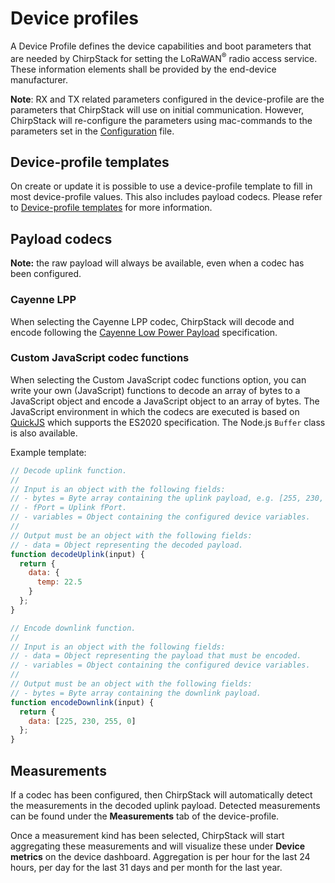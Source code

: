 # Device profiles

A Device Profile defines the device capabilities and boot parameters
that are needed by ChirpStack for setting the LoRaWAN<sup>&reg;</sup> radio
access service. These information elements shall be provided by the
end-device manufacturer.

**Note**: RX and TX related parameters configured in the device-profile are
the parameters that ChirpStack will use on initial communication. However,
ChirpStack will re-configure the parameters using mac-commands to the
parameters set in the [Configuration](../configuration.md) file.

## Device-profile templates

On create or update it is possible to use a device-profile template to fill in
most device-profile values. This also includes payload codecs. Please refer to
[Device-profile templates](device-profile-templates.md) for more information.

## Payload codecs

**Note:** the raw payload will always be available, even when a codec has been
configured.

### Cayenne LPP

When selecting the Cayenne LPP codec, ChirpStack will decode and encode
following the [Cayenne Low Power Payload](https://mydevices.com/cayenne/docs/lora/)
specification.

### Custom JavaScript codec functions

When selecting the Custom JavaScript codec functions option, you can write your
own (JavaScript) functions to decode an array of bytes to a JavaScript object
and encode a JavaScript object to an array of bytes. The JavaScript environment
in which the codecs are executed is based on [QuickJS](https://bellard.org/quickjs/)
which supports the ES2020 specification. The Node.js `Buffer` class is also
available.

Example template:

```js
// Decode uplink function.
//
// Input is an object with the following fields:
// - bytes = Byte array containing the uplink payload, e.g. [255, 230, 255, 0]
// - fPort = Uplink fPort.
// - variables = Object containing the configured device variables.
//
// Output must be an object with the following fields:
// - data = Object representing the decoded payload.
function decodeUplink(input) {
  return {
    data: {
      temp: 22.5
    }
  };
}

// Encode downlink function.
//
// Input is an object with the following fields:
// - data = Object representing the payload that must be encoded.
// - variables = Object containing the configured device variables.
//
// Output must be an object with the following fields:
// - bytes = Byte array containing the downlink payload.
function encodeDownlink(input) {
  return {
    data: [225, 230, 255, 0]
  };
}
```

## Measurements

If a codec has been configured, then ChirpStack will automatically detect the
measurements in the decoded uplink payload. Detected measurements can be found
under the **Measurements** tab of the device-profile.

Once a measurement kind has been selected, ChirpStack will start aggregating
these measurements and will visualize these under **Device metrics** on the
device dashboard. Aggregation is per hour for the last 24 hours, per day for
the last 31 days and per month for the last year.
